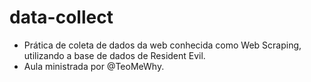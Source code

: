 # data-collect

- Prática de coleta de dados da web conhecida como Web Scraping, utilizando a base de dados de Resident Evil.
- Aula ministrada por @TeoMeWhy.
